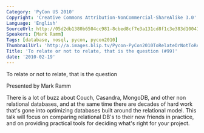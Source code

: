 ```yaml
---
Category: 'PyCon US 2010'
Copyright: 'Creative Commons Attribution-NonCommercial-ShareAlike 3.0'
Language: 'English'
SourceUrl: http://05d2db1380b6504cc981-8cbed8cf7e3a131cd8f1c3e383d10041.r93.cf2.rackcdn.com/pycon-us-2010/285_to-relate-or-not-to-relate-that-is-the-question-99.m4v
Speakers: [Mark Ramm]
Tags: [database, nosql, pycon, pycon2010]
ThumbnailUrl: 'http://a.images.blip.tv/Pycon-PyCon2010ToRelateOrNotToRelateThatIsTheQuestion99229.png'
Title: 'To relate or not to relate, that is the question (#99)'
date: '2010-02-19'
---
```

To relate or not to relate, that is the question

  
Presented by Mark Ramm

  
There is a lot of buzz about Couch, Casandra, MongoDB, and other non
relational databases, and at the same time there are decades of hard work
that's gone into optimizing databases built around the relational model. This
talk will focus on comparing relational DB's to their new friends in practice,
and on providing practical tools for deciding what's right for your project.
